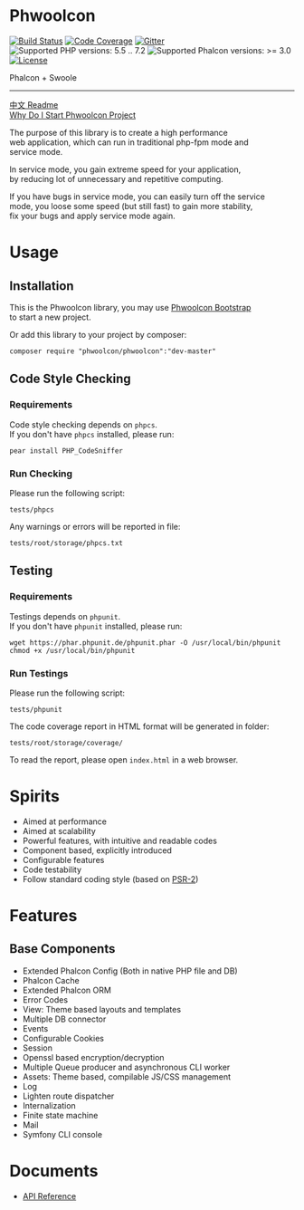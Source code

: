 # Phwoolcon

[![Build Status](https://travis-ci.org/phwoolcon/phwoolcon.svg?branch=master)](https://travis-ci.org/phwoolcon/phwoolcon)
[![Code Coverage](https://codecov.io/gh/phwoolcon/phwoolcon/branch/master/graph/badge.svg)](https://codecov.io/gh/phwoolcon/phwoolcon)
[![Gitter](https://badges.gitter.im/phwoolcon/phwoolcon.svg)](https://gitter.im/phwoolcon/phwoolcon?utm_source=badge&utm_medium=badge&utm_campaign=pr-badge)
![Supported PHP versions: 5.5 .. 7.2](https://img.shields.io/badge/php-5.5%20~%207.2-blue.svg)
![Supported Phalcon versions: >= 3.0](https://img.shields.io/badge/Phalcon-%E2%89%A5%203.0-blue.svg)
[![License](https://img.shields.io/badge/License-Apache%202.0-blue.svg)](https://opensource.org/licenses/Apache-2.0)

Phalcon + Swoole

***
[中文 Readme](README-zh.md)  
[Why Do I Start Phwoolcon Project](https://github.com/phwoolcon/phwoolcon/wiki/%E4%B8%BA%E4%BB%80%E4%B9%88%E8%A6%81%E5%BC%80%E5%8F%91-Phwoolcon)

The purpose of this library is to create a high performance  
web application, which can run in traditional php-fpm mode and  
service mode.

In service mode, you gain extreme speed for your application,  
by reducing lot of unnecessary and repetitive computing.

If you have bugs in service mode, you can easily turn off the service  
mode, you loose some speed (but still fast) to gain more stability,  
fix your bugs and apply service mode again.

# Usage

## Installation
This is the Phwoolcon library, you may use [Phwoolcon Bootstrap](https://github.com/phwoolcon/bootstrap)  
to start a new project.

Or add this library to your project by composer:

```
composer require "phwoolcon/phwoolcon":"dev-master"
```

## Code Style Checking

### Requirements
Code style checking depends on `phpcs`.  
If you don't have `phpcs` installed, please run:
```
pear install PHP_CodeSniffer
```

### Run Checking
Please run the following script:
```
tests/phpcs
```
Any warnings or errors will be reported in file:
```
tests/root/storage/phpcs.txt
```

## Testing

### Requirements
Testings depends on `phpunit`.  
If you don't have `phpunit` installed, please run:
```
wget https://phar.phpunit.de/phpunit.phar -O /usr/local/bin/phpunit
chmod +x /usr/local/bin/phpunit
```

### Run Testings
Please run the following script:
```
tests/phpunit
```
The code coverage report in HTML format will be generated in folder:
```
tests/root/storage/coverage/
```
To read the report, please open `index.html` in a web browser.

# Spirits
* Aimed at performance
* Aimed at scalability
* Powerful features, with intuitive and readable codes
* Component based, explicitly introduced
* Configurable features
* Code testability
* Follow standard coding style (based on [PSR-2](http://www.php-fig.org/psr/psr-2/))

# Features

## Base Components
* Extended Phalcon Config (Both in native PHP file and DB)
* Phalcon Cache
* Extended Phalcon ORM
* Error Codes
* View: Theme based layouts and templates
* Multiple DB connector
* Events
* Configurable Cookies
* Session
* Openssl based encryption/decryption
* Multiple Queue producer and asynchronous CLI worker
* Assets: Theme based, compilable JS/CSS management
* Log
* Lighten route dispatcher
* Internalization
* Finite state machine
* Mail
* Symfony CLI console

# Documents
* [API Reference](docs/ApiIndex.md)
